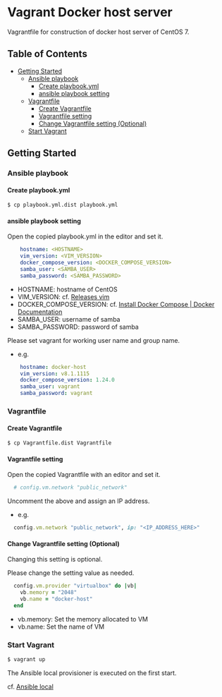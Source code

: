 # Vagrant Docker host server

Vagrantfile for construction of docker host server of CentOS 7.

## Table of Contents

- [Getting Started](#getting-started)
  - [Ansible playbook](#ansible-playbook)
    - [Create playbook.yml](#create-playbookyml)
    - [ansible playbook setting](#ansible-playbook-setting)
  - [Vagrantfile](#vagrantfile)
    - [Create Vagrantfile](#create-vagrantfile)
    - [Vagrantfile setting](#vagrantfile-setting)
    - [Change Vagrantfile setting (Optional)](#change-vagrantfile-setting-optional)
  - [Start Vagrant](#start-vagrant)


## Getting Started

### Ansible playbook

#### Create playbook.yml

```bash
$ cp playbook.yml.dist playbook.yml
```

#### ansible playbook setting

Open the copied playbook.yml in the editor and set it.

```yaml
    hostname: <HOSTNAME>
    vim_version: <VIM_VERSION>
    docker_compose_version: <DOCKER_COMPOSE_VERSION>
    samba_user: <SAMBA_USER>
    samba_password: <SAMBA_PASSWORD>
```

- HOSTNAME: hostname of CentOS
- VIM_VERSION: cf. [Releases vim](https://github.com/vim/vim/releases)
- DOCKER_COMPOSE_VERSION: cf. [Install Docker Compose | Docker Documentation](https://docs.docker.com/compose/install/)
- SAMBA_USER: username of samba
- SAMBA_PASSWORD: password of samba

Please set vagrant for working user name and group name.

- e.g.

```yaml
    hostname: docker-host
    vim_version: v8.1.1115
    docker_compose_version: 1.24.0
    samba_user: vagrant
    samba_password: vagrant
```


### Vagrantfile

#### Create Vagrantfile

```bash
$ cp Vagrantfile.dist Vagrantfile
```

#### Vagrantfile setting

Open the copied Vagrantfile with an editor and set it.

```ruby
  # config.vm.network "public_network"
```

Uncomment the above and assign an IP address.

- e.g.

```ruby
  config.vm.network "public_network", ip: "<IP_ADDRESS_HERE>"
```

#### Change Vagrantfile setting (Optional)

Changing this setting is optional.

Please change the setting value as needed.

```ruby
  config.vm.provider "virtualbox" do |vb|
    vb.memory = "2048"
    vb.name = "docker-host"
  end
```

- vb.memory: Set the memory allocated to VM
- vb.name:   Set the name of VM


### Start Vagrant

```bash
$ vagrant up
```

The Ansible local provisioner is executed on the first start.

cf. [Ansible local](https://www.vagrantup.com/docs/provisioning/ansible_local.html)

